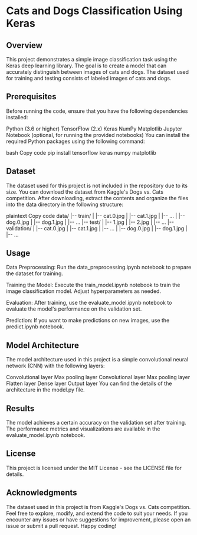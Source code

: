 # Cats and Dogs Classification Using Keras
## Overview
This project demonstrates a simple image classification task using the Keras deep learning library. The goal is to create a model that can accurately distinguish between images of cats and dogs. The dataset used for training and testing consists of labeled images of cats and dogs.

## Prerequisites
Before running the code, ensure that you have the following dependencies installed:

Python (3.6 or higher)
TensorFlow (2.x)
Keras
NumPy
Matplotlib
Jupyter Notebook (optional, for running the provided notebooks)
You can install the required Python packages using the following command:

bash
Copy code
pip install tensorflow keras numpy matplotlib
## Dataset
The dataset used for this project is not included in the repository due to its size. You can download the dataset from Kaggle's Dogs vs. Cats competition. After downloading, extract the contents and organize the files into the data directory in the following structure:

plaintext
Copy code
data/
|-- train/
|   |-- cat.0.jpg
|   |-- cat.1.jpg
|   |-- ...
|   |-- dog.0.jpg
|   |-- dog.1.jpg
|   |-- ...
|-- test/
|   |-- 1.jpg
|   |-- 2.jpg
|   |-- ...
|-- validation/
|   |-- cat.0.jpg
|   |-- cat.1.jpg
|   |-- ...
|   |-- dog.0.jpg
|   |-- dog.1.jpg
|   |-- ...

## Usage
Data Preprocessing: Run the data_preprocessing.ipynb notebook to prepare the dataset for training.

Training the Model: Execute the train_model.ipynb notebook to train the image classification model. Adjust hyperparameters as needed.

Evaluation: After training, use the evaluate_model.ipynb notebook to evaluate the model's performance on the validation set.

Prediction: If you want to make predictions on new images, use the predict.ipynb notebook.

## Model Architecture

The model architecture used in this project is a simple convolutional neural network (CNN) with the following layers:

Convolutional layer
Max pooling layer
Convolutional layer
Max pooling layer
Flatten layer
Dense layer
Output layer
You can find the details of the architecture in the model.py file.

## Results
The model achieves a certain accuracy on the validation set after training. The performance metrics and visualizations are available in the evaluate_model.ipynb notebook.

## License
This project is licensed under the MIT License - see the LICENSE file for details.

## Acknowledgments
The dataset used in this project is from Kaggle's Dogs vs. Cats competition.
Feel free to explore, modify, and extend the code to suit your needs. If you encounter any issues or have suggestions for improvement, please open an issue or submit a pull request. Happy coding!
